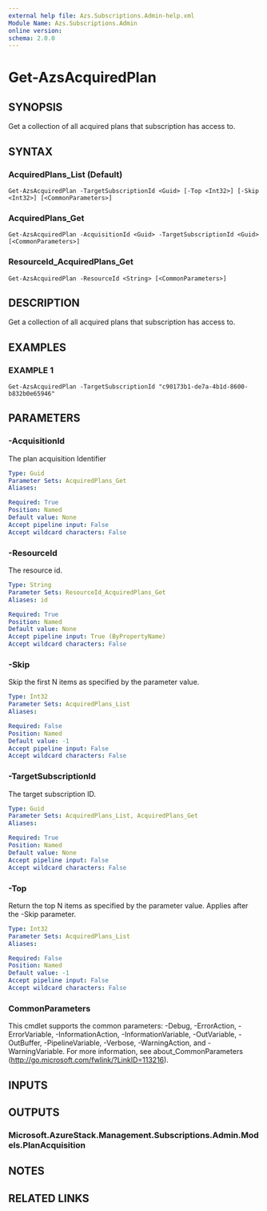 ```yaml
---
external help file: Azs.Subscriptions.Admin-help.xml
Module Name: Azs.Subscriptions.Admin
online version:
schema: 2.0.0
---
```


# Get-AzsAcquiredPlan

## SYNOPSIS
Get a collection of all acquired plans that subscription has access to.

## SYNTAX

### AcquiredPlans_List (Default)
```
Get-AzsAcquiredPlan -TargetSubscriptionId <Guid> [-Top <Int32>] [-Skip <Int32>] [<CommonParameters>]
```

### AcquiredPlans_Get
```
Get-AzsAcquiredPlan -AcquisitionId <Guid> -TargetSubscriptionId <Guid> [<CommonParameters>]
```

### ResourceId_AcquiredPlans_Get
```
Get-AzsAcquiredPlan -ResourceId <String> [<CommonParameters>]
```

## DESCRIPTION
Get a collection of all acquired plans that subscription has access to.

## EXAMPLES

### EXAMPLE 1
```
Get-AzsAcquiredPlan -TargetSubscriptionId "c90173b1-de7a-4b1d-8600-b832b0e65946"
```

## PARAMETERS

### -AcquisitionId
The plan acquisition Identifier

```yaml
Type: Guid
Parameter Sets: AcquiredPlans_Get
Aliases:

Required: True
Position: Named
Default value: None
Accept pipeline input: False
Accept wildcard characters: False
```

### -ResourceId
The resource id.

```yaml
Type: String
Parameter Sets: ResourceId_AcquiredPlans_Get
Aliases: id

Required: True
Position: Named
Default value: None
Accept pipeline input: True (ByPropertyName)
Accept wildcard characters: False
```

### -Skip
Skip the first N items as specified by the parameter value.

```yaml
Type: Int32
Parameter Sets: AcquiredPlans_List
Aliases:

Required: False
Position: Named
Default value: -1
Accept pipeline input: False
Accept wildcard characters: False
```

### -TargetSubscriptionId
The target subscription ID.

```yaml
Type: Guid
Parameter Sets: AcquiredPlans_List, AcquiredPlans_Get
Aliases:

Required: True
Position: Named
Default value: None
Accept pipeline input: False
Accept wildcard characters: False
```

### -Top
Return the top N items as specified by the parameter value.
Applies after the -Skip parameter.

```yaml
Type: Int32
Parameter Sets: AcquiredPlans_List
Aliases:

Required: False
Position: Named
Default value: -1
Accept pipeline input: False
Accept wildcard characters: False
```

### CommonParameters
This cmdlet supports the common parameters: -Debug, -ErrorAction, -ErrorVariable, -InformationAction, -InformationVariable, -OutVariable, -OutBuffer, -PipelineVariable, -Verbose, -WarningAction, and -WarningVariable. For more information, see about_CommonParameters (http://go.microsoft.com/fwlink/?LinkID=113216).

## INPUTS

## OUTPUTS

### Microsoft.AzureStack.Management.Subscriptions.Admin.Models.PlanAcquisition

## NOTES

## RELATED LINKS
